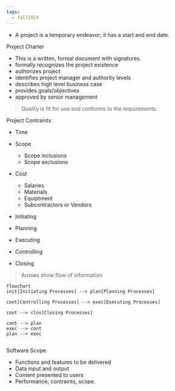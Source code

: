 ```yaml
---
tags:
  - fall2023
---
```




- A project is a temporary endeavor; it has a start and end date.

Project Charter
- This is a written, formal document with signatures.
- formally recognizes the project existence
- authorizes project
- identifies project manager and authority levels
- describes high level business case
- provides goals/objectives
- approved by senior management


> Quality is fit for use and conforms to the requirements.

Project Contraints
- Time
- Scope
	- Scope inclusions
	- Scope exclusions
- Cost
	- Salaries
	- Materials
	- Equiptment
	- Subcontractors or Vendors

- Initiating
- Planning
- Executing
- Controlling
- Closing

> Arrows show flow of information
```mermaid
flowchart 
init[Initiating Processes] --> plan[Planning Processes]

cont[Controlling Processes] --> exec[Executing Processes]

cont --> clos[Closing Processes]

cont --> plan
exec --> cont
plan --> exec


```

Software Scope
- Functions and features to be delivered
- Data input and output
- Content presented to users
- Performance, contraints, scope.